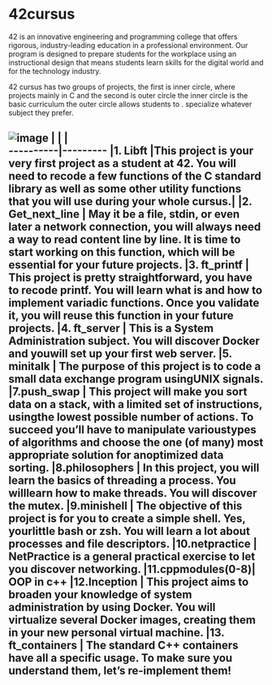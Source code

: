 # 42cursus
42 is an innovative engineering and programming college that offers rigorous, industry-leading education in a professional environment. Our program is designed to prepare students for the workplace using an instructional design that means students learn skills for the digital world and for the technology industry.

42 cursus has two groups of projects, the first is inner circle, where projects  mainly in C and the second is outer circle
the inner circle is the basic curriculum
the outer circle allows students to . specialize whatever subject they prefer.

![image](https://user-images.githubusercontent.com/77893589/175018796-96db9b1d-236e-49af-9362-b9a5b6801a4b.png)
|         |         |         
----------|---------
|1. Libft |This project is your very first project as a student at 42. You will need to recode a few functions of the C standard library as well as some other utility functions that you will use during your whole cursus.|
|2. Get_next_line | May it be a file, stdin, or even later a network connection, you will always need a way to read content line by line. It is time to start working on this function, which will be essential for your future projects.
|3. ft_printf | This project is pretty straightforward, you have to recode printf. You will learn what is and how to implement variadic functions. Once you validate it, you will reuse this function in your future projects.
|4. ft_server | This is a System Administration subject. You will discover Docker and youwill set up your first web server.
|5. minitalk | The purpose of this project is to code a small data exchange program usingUNIX signals.
|7.push_swap | This project will make you sort data on a stack, with a limited set of instructions, usingthe lowest possible number of actions. To succeed you’ll have to manipulate varioustypes of algorithms and choose the one (of many) most appropriate solution for anoptimized data sorting.
|8.philosophers |  In this project, you will learn the basics of threading a process. You willlearn how to make threads. You will discover the mutex.
|9.minishell | The objective of this project is for you to create a simple shell. Yes, yourlittle bash or zsh. You will learn a lot about processes and file descriptors.
|10.netpractice | NetPractice is a general practical exercise to let you discover networking.
|11.cppmodules(0-8)| OOP in c++
|12.Inception | This project aims to broaden your knowledge of system administration by using Docker. You will virtualize several Docker images, creating them in your new personal virtual machine.
|13. ft_containers | The standard C++ containers have all a specific usage.
To make sure you understand them, let’s re-implement them!
-----------------------
